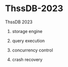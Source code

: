 # ThssDB-2023

ThssDB 2023

1. storage engine

2. query execution

3. concurrency control

4. crash recovery